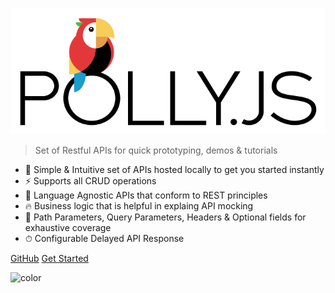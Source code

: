 <div class="">
  <div class="logo"></div>
</div>

![logo](assets/images/wordmark-logo-alt.png)

> Set of Restful APIs for quick prototyping, demos & tutorials

- 🚀 Simple & Intuitive set of APIs hosted locally to get you started instantly
- ⚡️️  Supports all CRUD operations
- 💎 Language Agnostic APIs that conform to REST principles
- 🔥 Business logic that is helpful in explaing API mocking
- 📼 Path Parameters, Query Parameters, Headers & Optional fields for exhaustive coverage 
- ⏱ Configurable Delayed API Response

<div class="buttons">
  <a href="https://github.com/SimitTomar/RestPanda" target="_blank"><span>GitHub</span></a>
  <a href="#/README"><span>Get Started</span></a>
</div>

![color](#ffffff)
